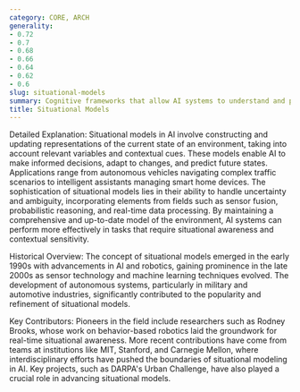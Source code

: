 ```yaml
---
category: CORE, ARCH
generality:
- 0.72
- 0.7
- 0.68
- 0.66
- 0.64
- 0.62
- 0.6
slug: situational-models
summary: Cognitive frameworks that allow AI systems to understand and predict dynamic environments by continuously integrating contextual information.
title: Situational Models
---
```


Detailed Explanation:
Situational models in AI involve constructing and updating representations of the current state of an environment, taking into account relevant variables and contextual cues. These models enable AI to make informed decisions, adapt to changes, and predict future states. Applications range from autonomous vehicles navigating complex traffic scenarios to intelligent assistants managing smart home devices. The sophistication of situational models lies in their ability to handle uncertainty and ambiguity, incorporating elements from fields such as sensor fusion, probabilistic reasoning, and real-time data processing. By maintaining a comprehensive and up-to-date model of the environment, AI systems can perform more effectively in tasks that require situational awareness and contextual sensitivity.

Historical Overview:
The concept of situational models emerged in the early 1990s with advancements in AI and robotics, gaining prominence in the late 2000s as sensor technology and machine learning techniques evolved. The development of autonomous systems, particularly in military and automotive industries, significantly contributed to the popularity and refinement of situational models.

Key Contributors:
Pioneers in the field include researchers such as Rodney Brooks, whose work on behavior-based robotics laid the groundwork for real-time situational awareness. More recent contributions have come from teams at institutions like MIT, Stanford, and Carnegie Mellon, where interdisciplinary efforts have pushed the boundaries of situational modeling in AI. Key projects, such as DARPA's Urban Challenge, have also played a crucial role in advancing situational models.
